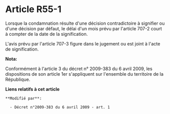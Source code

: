# Article R55-1

Lorsque la condamnation résulte d'une décision contradictoire à signifier ou d'une décision par défaut, le délai d'un mois
prévu par l'article 707-2 court à compter de la date de la signification.

L'avis prévu par l'article 707-3 figure dans le jugement ou est joint à l'acte de signification.

**Nota:**

Conformément à l'article 3 du décret n° 2009-383 du 6 avril 2009, les dispositions de son article 1er s'appliquent sur
l'ensemble du territoire de la République.

**Liens relatifs à cet article**

	**Modifié par**:

	  - Décret n°2009-383 du 6 avril 2009 - art. 1
